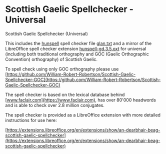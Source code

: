 # Scottish Gaelic Spellchecker - Universal
Scottish Gaelic Spellchecker (Universal)

This includes the [hunspell](https://hunspell.github.io/) spell checker file [glan.txt](glan.txt) and a mirror of the LibreOffice spell checker extension [hunspell-gd.3.5.oxt](hunspell-gd.3.5.oxt) for universal (including both traditional orthography and GOC (Gaelic Orthographic Convention) orthography) of Scottish Gaelic.

To spell check using only GOC orthography please use [https://github.com/William-Robert-Robertson/Scottish-Gaelic-Spellchecker-GOC](https://github.com/William-Robert-Robertson/Scottish-Gaelic-Spellchecker-GOC)

The spell checker is based on the lexical database behind [www.faclair.com](https://www.faclair.com), has over 80'000 headwords and is able to check over 2.8 million conjugates.

The spell checker is provided as a LibreOffice extension with more detailed instructions for use here:

[https://extensions.libreoffice.org/en/extensions/show/an-dearbhair-beag-scottish-gaelic-spellchecker](https://extensions.libreoffice.org/en/extensions/show/an-dearbhair-beag-scottish-gaelic-spellchecker)
